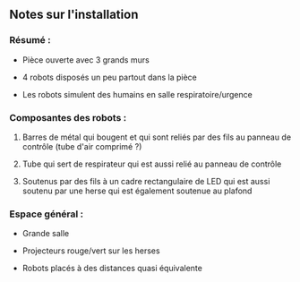 ## Notes sur l'installation 

### Résumé : 

- Pièce ouverte avec 3 grands murs 

- 4 robots disposés un peu partout dans la pièce 

- Les robots simulent des humains en salle respiratoire/urgence 


### Composantes des robots : 

1. Barres de métal qui bougent et qui sont reliés par des fils au panneau de contrôle (tube d'air comprimé ?)

2. Tube qui sert de respirateur qui est aussi relié au panneau de contrôle 

3. Soutenus par des fils à un cadre rectangulaire de LED qui est aussi soutenu par une herse qui est également soutenue au plafond


### Espace général : 

- Grande salle 

- Projecteurs rouge/vert sur les herses 

- Robots placés à des distances quasi équivalente 




